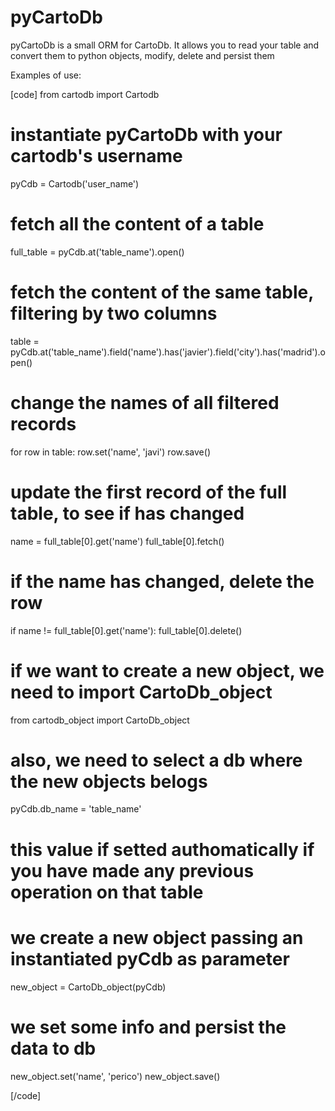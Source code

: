 pyCartoDb
=========

pyCartoDb is a small ORM for CartoDb. It allows you to read your table and convert them to python objects, modify, delete and persist them

Examples of use:

[code]
  from cartodb import Cartodb

  # instantiate pyCartoDb with your cartodb's username
  pyCdb = Cartodb('user_name')

  # fetch all the content of a table
  full_table = pyCdb.at('table_name').open()

  # fetch the content of the same table, filtering by two columns
  table = pyCdb.at('table_name').field('name').has('javier').field('city').has('madrid').open()

  # change the names of all filtered records 
  for row in table:
    row.set('name', 'javi')
    row.save()

  # update the first record of the full table, to see if has changed
  name = full_table[0].get('name')
  full_table[0].fetch()

  # if the name has changed, delete the row
  if name != full_table[0].get('name'):
    full_table[0].delete()

  # if we want to create a new object, we need to import CartoDb_object
  from cartodb_object import CartoDb_object

  # also, we need to select a db where the new objects belogs
  pyCdb.db_name = 'table_name'
  # this value if setted authomatically if you have made any previous operation on that table

  # we create a new object passing an instantiated pyCdb as parameter
  new_object = CartoDb_object(pyCdb)
  
  # we set some info and persist the data to db
  new_object.set('name', 'perico')
  new_object.save()

 

[/code]
